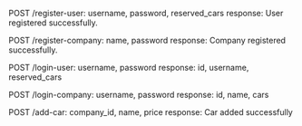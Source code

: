 POST /register-user: username, password, reserved_cars
response: User registered successfully.

POST /register-company: name, password
response: Company registered successfully.

POST /login-user: username, password
response: id, username, reserved_cars

POST /login-company: username, password
response: id, name, cars

POST /add-car: company_id, name, price
response: Car added successfully


